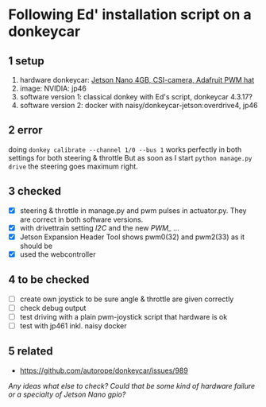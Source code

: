 # Following Ed' installation script on a donkeycar

## 1 setup
1. hardware donkeycar: [Jetson Nano 4GB, CSI-camera, Adafruit PWM hat](https://github.com/connected-autonomous-mobility/50-hardware/blob/master/build_hardware_ValleyCrawler.md)
2. image: NVIDIA: jp46
3. software version 1: classical donkey with Ed's script, donkeycar 4.3.17?
4. software version 2: docker with naisy/donkeycar-jetson:overdrive4, jp46

## 2 error
doing ```donkey calibrate --channel 1/0 --bus 1``` works perfectly in both settings for both steering & throttle
But as soon as I start ```python manage.py drive``` the steering goes maximum right.

## 3 checked
- [x] steering & throttle in manage.py and pwm pulses in actuator.py. They are correct in both software versions.
- [x] with drivettrain setting *I2C* and the new *PWM_ ...*
- [x] Jetson Expansion Header Tool shows pwm0(32) and pwm2(33) as it should be
- [x] used the webcontroller

## 4 to be checked
- [ ] create own joystick to be sure angle & throttle are given correctly
- [ ] check debug output
- [ ] test driving with a plain pwm-joystick script that hardware is ok
- [ ] test with jp461 inkl. naisy docker

## 5 related
- https://github.com/autorope/donkeycar/issues/989

*Any ideas what else to check? Could that be some kind of hardware failure or a specialty of Jetson Nano gpio?*
